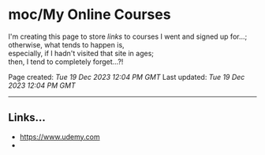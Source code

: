 # moc/My Online Courses

I'm creating this page to store *links* to courses I went and signed up for...;   
otherwise, what tends to happen is,   
especially, if I hadn't visited that site in ages;   
then, I tend to completely forget...?!

Page created: *Tue 19 Dec 2023 12:04 PM GMT*
Last updated: *Tue 19 Dec 2023 12:04 PM GMT*

-----

## Links...

- https://www.udemy.com
- 
